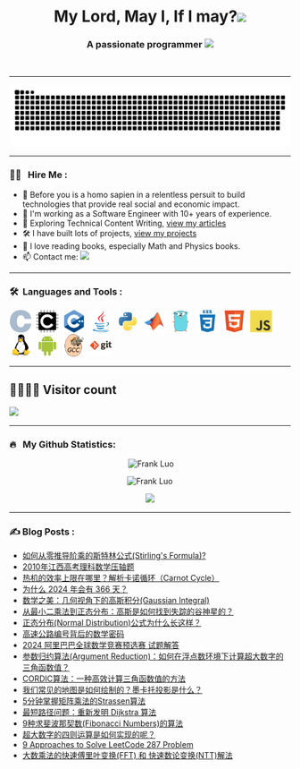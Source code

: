 <h1 align="center">My Lord, May I, If I may?<img src="https://media.giphy.com/media/hvRJCLFzcasrR4ia7z/giphy.gif" width="40"></h1>

<h3 align="center">A passionate programmer <img src="https://media.giphy.com/media/WUlplcMpOCEmTGBtBW/giphy.gif" width="30"></h3>

<p align="center"><img src="https://komarev.com/ghpvc/?username=longluo&style=flat-square&color=blue" alt=""></p>

---

![Github Streak](./dist/github-contribution-grid-snake.svg)

---

### :man_technologist: &nbsp; Hire Me :

- 🙇 Before you is a homo sapien in a relentless persuit to build technologies that provide real social and economic impact.
- 🔭 I'm working as a Software Engineer with 10+ years of experience.
- 🌱 Exploring Technical Content Writing, [view my articles](https://www.longluo.me)
- 🛠️ I have built lots of projects, [view my projects](https://www.longluo.me/works/)
- :book: I love reading books, especially Math and Physics books.
- 📫 Contact me: <a target="_blank"
href="mailto:longluo2005@gmail.com"><img
src="https://img.shields.io/badge/-Gmail-D14836?style=for-the-badge&logo=Gmail&logoColor=white"></img></a>

---

### 🛠 &nbsp;Languages and Tools :

<p>
<img src="https://github.com/devicons/devicon/blob/master/icons/c/c-original.svg" title="C" alt="C" width="40" height="40"/>&nbsp;
<img src="https://github.com/devicons/devicon/blob/master/icons/embeddedc/embeddedc-original.svg" title="Embedded C" alt="Embedded C" width="40" height="40"/>&nbsp;
<img src="https://github.com/devicons/devicon/blob/master/icons/cplusplus/cplusplus-original.svg" title="C++" alt="C++" width="40" height="40"/>&nbsp;
<img src="https://github.com/devicons/devicon/blob/master/icons/java/java-original.svg" title="Java" alt="Java" width="40" height="40"/>&nbsp;
<img src="https://github.com/devicons/devicon/blob/master/icons/python/python-original.svg" title="Python" alt="Python" width="40" height="40"/>&nbsp;
<img src="https://github.com/devicons/devicon/blob/master/icons/matlab/matlab-original.svg" title="Matlab" alt="Matlab" width="40" height="40"/>&nbsp;
<img src="https://github.com/devicons/devicon/blob/master/icons/go/go-original.svg" title="Go" alt="Go" width="40" height="40"/>&nbsp;
<img src="https://github.com/devicons/devicon/blob/master/icons/css3/css3-plain-wordmark.svg"  title="CSS3" alt="CSS" width="40" height="40"/>&nbsp;
<img src="https://github.com/devicons/devicon/blob/master/icons/html5/html5-original.svg" title="HTML5" alt="HTML" width="40" height="40"/>&nbsp;
<img src="https://github.com/devicons/devicon/blob/master/icons/javascript/javascript-original.svg" title="JavaScript" alt="JavaScript" width="40" height="40"/>&nbsp;
<img src="https://github.com/devicons/devicon/blob/master/icons/linux/linux-original.svg" title="Linux" alt="Linux" width="40" height="40"/>&nbsp;
<img src="https://github.com/devicons/devicon/blob/master/icons/android/android-original.svg" title="Android" alt="Android" width="40" height="40"/>&nbsp;
<img src="https://github.com/devicons/devicon/blob/master/icons/gcc/gcc-original.svg" title="Gcc" alt="Gcc" width="40" height="40"/>&nbsp;
<img src="https://github.com/devicons/devicon/blob/master/icons/git/git-original-wordmark.svg" title="Git" **alt="Git" width="40" height="40"/>&nbsp;
</p>

---

<!--START_SECTION:waka-->
## 👨‍👨‍👦‍👦 Visitor count
<img src="https://profile-counter.glitch.me/longluo/count.svg" />
<!--END_SECTION:waka-->

---

### 🔥 &nbsp; My Github Statistics:

<p align="center">&nbsp;<img src="https://github-readme-stats.vercel.app/api?username=longluo&show_icons=true&theme=merko" alt="Frank Luo" /></p>

<p align="center"><img src="https://github-readme-streak-stats.herokuapp.com?user=longluo&theme=github-dark&date_format=M%20j%5B%2C%20Y%5D&fire=DDD877" alt="Frank Luo" /></p>

<p align="center"><img src="https://github-readme-stats.vercel.app/api/top-langs/?username=longluo&langs_count=12&layout=compact&theme=vue"</p>

---

### ✍️ Blog Posts : 
- [如何从零推导阶乘的斯特林公式(Stirling's Formula)?](https://www.longluo.me/blog/stirlings-formula/)
- [2010年江西高考理科数学压轴题](https://www.longluo.me/blog/2010-jiangxi-gaokao-math-exam-final-question/)
- [热机的效率上限在哪里？解析卡诺循环（Carnot Cycle）](https://www.longluo.me/blog/carnot-cycle/)
- [为什么 2024 年会有 366 天？](https://www.longluo.me/blog/normal-distribution)
- [数学之美：几何视角下的高斯积分(Gaussian Integral)](https://www.longluo.me/blog/gaussian-integral/)
- [从最小二乘法到正态分布：高斯是如何找到失踪的谷神星的？](https://www.longluo.me/blog/least-squares-and-normal-distribution/)
- [正态分布(Normal Distribution)公式为什么长这样？](https://www.longluo.me/blog/normal-distribution/)
- [高速公路编号背后的数学密码](https://www.longluo.me/blog/decode-the-highway-system-numbers/)
- [2024 阿里巴巴全球数学竞赛预选赛 试题解答](https://www.longluo.me/blog/2024-alibaba-global-mathematics-competition-qualifying-round/) 
- [参数归约算法(Argument Reduction)：如何在浮点数环境下计算超大数字的三角函数值？](https://www.longluo.me/blog/argument-range-reduction/) 
- [CORDIC算法：一种高效计算三角函数值的方法](https://www.longluo.me/blog/cordic/)
- [我们常见的地图是如何绘制的？墨卡托投影是什么？](https://www.longluo.me/blog/the-mercator-projection/)
- [5分钟掌握矩阵乘法的Strassen算法](https://www.longluo.me/blog/strassens-matrix-multiplication-algorithm/)
- [最短路径问题：重新发明 Dijkstra 算法](https://www.longluo.me/blog/dijkstra/)
- [9种求斐波那契数(Fibonacci Numbers)的算法](https://www.longluo.me/blog/program-for-nth-fibonacci-number/)
- [超大数字的四则运算是如何实现的呢？](https://www.longluo.me/blog/large-number-arithmetic/)
- [9 Approaches to Solve LeetCode 287 Problem](https://www.longluo.me/blog/leetcode-find-the-duplicate-number/)
- [大数乘法的快速傅里叶变换(FFT) 和 快速数论变换(NTT)解法](https://www.longluo.me/blog/leetcode-multiply-strings/)
<!-- BLOG-POST-LIST:START -->
<!-- BLOG-POST-LIST:END -->



